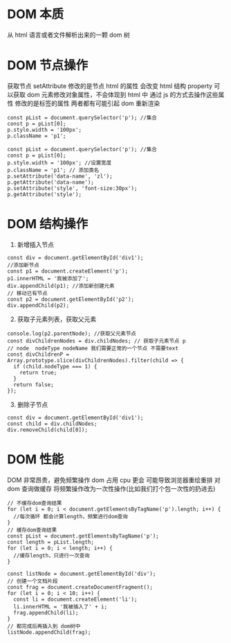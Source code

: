 # DOM 本质

从 html 语言或者文件解析出来的一颗 dom 树

# DOM 节点操作

获取节点
setAttribute 修改的是节点 html 的属性 会改变 html 结构
property 可以获取 dom 元素修改对象属性，不会体现到 html 中 通过 js 的方式去操作这些属性 修改的是标签的属性
两者都有可能引起 dom 重新渲染

```
const pList = document.querySelector('p'); //集合
const p = pList[0];
p.style.width = '100px';
p.className = 'p1';

const pList = document.querySelector('p'); //集合
const p = pList[0];
p.style.width = '100px'; //设置宽度
p.className = 'p1'; // 添加类名
p.setAttribute('data-name', 'zl');
p.getAttribute('data-name');
p.setAttribute('style', 'font-size:30px');
p.getAttribute('style');
```

# DOM 结构操作

1. 新增插入节点

```
const div = document.getElementById('div1');
//添加新节点
const p1 = document.createElement('p');
p1.innerHTML = '我被添加了';
div.appendChild(p1); //添加新创建元素
// 移动已有节点
const p2 = document.getElementById('p2');
div.appendChild(p2);
```

2. 获取子元素列表，获取父元素

```
console.log(p2.parentNode); //获取父元素节点
const divChildrenNodes = div.childNodes; // 获取子元素节点 p
// node  nodeType nodeName 我们需要正常的一个节点 不需要text
const divChildrenP = Array.prototype.slice(divChildrenNodes).filter(child => {
  if (child.nodeType === 1) {
    return true;
  }
  return false;
});
```

3. 删除子节点

```
const div = document.getElementById('div1');
const child = div.childNodes;
div.removeChild(child[0]);
```

# DOM 性能

DOM 非常昂贵，避免频繁操作 dom 占用 cpu 更会 可能导致浏览器重绘重排
对 dom 查询做缓存
将频繁操作改为一次性操作(比如我们打个包一次性的扔进去)

```
// 不缓存dom查询结果
for (let i = 0; i < document.getElementsByTagName('p').length; i++) {
  //每次循环 都会计算length，频繁进行dom查询
}
// 缓存dom查询结果
const pList = document.getElementsByTagName('p');
const length = pList.length;
for (let i = 0; i < length; i++) {
  //缓存length，只进行一次查询
}

const listNode = document.getElementById('div');
// 创建一个文档片段
const frag = document.createDocumentFragment();
for (let i = 0; i < 10; i++) {
  const li = document.createElement('li');
  li.innerHTML = '我被插入了' + i;
  frag.appendChild(li);
}
// 都完成后再插入到 dom树中
listNode.appendChild(frag);
```
